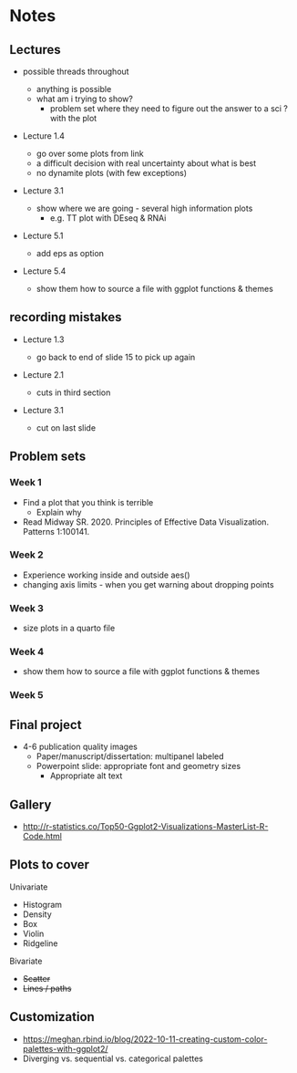 # Notes

## Lectures

- possible threads throughout
  - anything is possible
  - what am i trying to show?
      - problem set where they need to figure out the answer to a sci ? with the plot

- Lecture 1.4 
  - go over some plots from link
  - a difficult decision with real uncertainty about what is best
  - no dynamite plots (with few exceptions)
  

- Lecture 3.1 
  - show where we are going - several high information plots 
    - e.g. TT plot with DEseq & RNAi
    
- Lecture 5.1
  - add eps as option

- Lecture 5.4
  - show them how to source a file with ggplot functions & themes 


## recording mistakes

- Lecture 1.3
  - go back to end of slide 15 to pick up again
  
- Lecture 2.1 
  - cuts in third section 
  
- Lecture 3.1 
  - cut on last slide
  
  
## Problem sets

### Week 1

- Find a plot that you think is terrible
  - Explain why
- Read Midway SR. 2020. Principles of Effective Data Visualization. Patterns 1:100141.

### Week 2

- Experience working inside and outside aes()
- changing axis limits - when you get warning about dropping points

### Week 3

- size plots in a quarto file

### Week 4
  - show them how to source a file with ggplot functions & themes 

### Week 5


## Final project

- 4-6 publication quality images
  - Paper/manuscript/dissertation: multipanel labeled
  - Powerpoint slide: appropriate font and geometry sizes
    - Appropriate alt text

## Gallery

- http://r-statistics.co/Top50-Ggplot2-Visualizations-MasterList-R-Code.html

## Plots to cover

Univariate

- Histogram
- Density
- Box
- Violin
- Ridgeline

Bivariate

- ~~Scatter~~
- ~~Lines / paths~~

## Customization

- https://meghan.rbind.io/blog/2022-10-11-creating-custom-color-palettes-with-ggplot2/
- Diverging vs. sequential vs. categorical palettes

